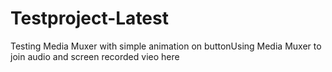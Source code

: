 # Testproject-Latest
Testing Media Muxer with simple animation on buttonUsing Media Muxer to join audio and screen recorded vieo here

